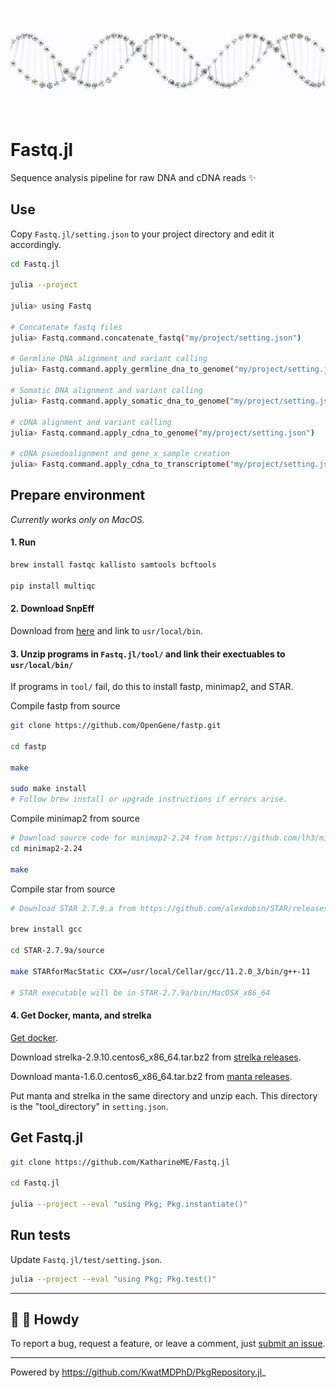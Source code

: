 ![dna](media/dna.png)

# Fastq.jl

Sequence analysis pipeline for raw DNA and cDNA reads :sparkles:

## Use

Copy `Fastq.jl/setting.json` to your project directory and edit it accordingly.

```bash
cd Fastq.jl

julia --project

julia> using Fastq

# Concatenate fastq files
julia> Fastq.command.concatenate_fastq("my/project/setting.json")

# Germline DNA alignment and variant calling
julia> Fastq.command.apply_germline_dna_to_genome("my/project/setting.json")

# Somatic DNA alignment and variant calling
julia> Fastq.command.apply_somatic_dna_to_genome("my/project/setting.json")

# cDNA alignment and variant calling
julia> Fastq.command.apply_cdna_to_genome("my/project/setting.json")

# cDNA psuedoalignment and gene_x_sample creation
julia> Fastq.command.apply_cdna_to_transcriptome("my/project/setting.json")
```

## Prepare environment

_Currently works only on MacOS._

#### 1. Run

```bash
brew install fastqc kallisto samtools bcftools

pip install multiqc
```

#### 2. Download SnpEff

Download from [here](http://pcingola.github.io/SnpEff/download/) and link to `usr/local/bin`.

#### 3. Unzip programs in `Fastq.jl/tool/` and link their exectuables to `usr/local/bin/`

If programs in `tool/` fail, do this to install fastp, minimap2, and STAR.

Compile fastp from source

```bash
git clone https://github.com/OpenGene/fastp.git

cd fastp

make

sudo make install
# Follow brew install or upgrade instructions if errors arise.
```

Compile minimap2 from source

```bash
# Download source code for minimap2-2.24 from https://github.com/lh3/minimap2/releases
cd minimap2-2.24

make
```

Compile star from source

```bash
# Download STAR 2.7.9.a from https://github.com/alexdobin/STAR/releases

brew install gcc

cd STAR-2.7.9a/source

make STARforMacStatic CXX=/usr/local/Cellar/gcc/11.2.0_3/bin/g++-11

# STAR executable will be in STAR-2.7.9a/bin/MacOSX_x86_64
```

#### 4. Get Docker, manta, and strelka

[Get docker](https://docs.docker.com/get-docker/).

Download strelka-2.9.10.centos6_x86_64.tar.bz2 from [strelka releases](https://github.com/Illumina/strelka/releases).

Download manta-1.6.0.centos6_x86_64.tar.bz2 from [manta releases](https://github.com/Illumina/manta/releases).

Put manta and strelka in the same directory and unzip each. This directory is the "tool_directory" in `setting.json`.

## Get Fastq.jl

```bash
git clone https://github.com/KatharineME/Fastq.jl

cd Fastq.jl

julia --project --eval "using Pkg; Pkg.instantiate()"

```

## Run tests

Update `Fastq.jl/test/setting.json`.

```bash
julia --project --eval "using Pkg; Pkg.test()"
```

---

## :wave: :cowboy_hat_face: Howdy

To report a bug, request a feature, or leave a comment, just [submit an issue](https://github.com/GIT_USER_NAME/TEMPLATE.jl/issues/new/choose).

---

Powered by https://github.com/KwatMDPhD/PkgRepository.jl_
